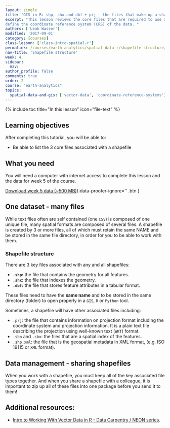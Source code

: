 ```yaml
---
layout: single
title: "GIS in R: shp, shx and dbf + prj - the files that make up a shapefile"
excerpt: "This lesson reviews the core files that are required to use a shapefile including: shp, shx and dbf. It also covers the .prj format which is used to
define the coordinate reference system (CRS) of the data. "
authors: ['Leah Wasser']
modified: '2017-09-01'
category: [courses]
class-lesson: ['class-intro-spatial-r']
permalink: /courses/earth-analytics/spatial-data-r/shapefile-structure/
nav-title: 'Shapefile structure'
week: 4
sidebar:
  nav:
author_profile: false
comments: true
order: 2
course: "earth-analytics"
topics:
  spatial-data-and-gis: ['vector-data', 'coordinate-reference-systems']
---
```


{% include toc title="In this lesson" icon="file-text" %}

<div class='notice--success' markdown="1">

## <i class="fa fa-graduation-cap" aria-hidden="true"></i> Learning objectives

After completing this tutorial, you will be able to:

* Be able to list the 3 core files associated with a shapefile

## <i class="fa fa-check-square-o fa-2" aria-hidden="true"></i> What you need

You will need a computer with internet access to complete this lesson and the data for week 5 of the course.

[<i class="fa fa-download" aria-hidden="true"></i> Download week 5 data (~500 MB)](https://ndownloader.figshare.com/files/7525363){:data-proofer-ignore='' .btn }

</div>


## One dataset - many files

While text files often are self contained (one `CSV`) is composed of one unique file,
many spatial formats are composed of several files. A shapefile is created by
3 or more files, all of which must retain the same NAME and be
stored in the same file directory, in order for you to be able to work with them.

### Shapefile structure

There are 3 key files associated with any and all shapefiles:

* **`.shp`:** the file that contains the geometry for all features.
* **`.shx`:** the file that indexes the geometry.
* **`.dbf`:** the file that stores feature attributes in a tabular format.

These files need to have the **same name** and to be stored in the same
directory (folder) to open properly in a `GIS`, `R` or `Python` tool.

Sometimes, a shapefile will have other associated files including:

* `.prj`: the file that contains information on projection format including
the coordinate system and projection information. It is a plain text file
describing the projection using well-known text (`WKT`) format.
* `.sbn` and `.sbx`: the files that are a spatial index of the features.
* `.shp.xml`: the file that is the geospatial metadata in XML format, (e.g.
ISO 19115 or `XML` format).

## Data management - sharing shapefiles

When you work with a shapefile, you must keep all of the key associated
file types together. And when you share a shapefile with a colleague, it is
important to zip up all of these files into one package before you send it to
them!

<div class="notice--info" markdown="1">

## Additional resources:

* [Intro to Working With Vector Data in R - Data Carpentry / NEON series](http://neondataskills.org/tutorial-series/vector-data-series/).

</div>
